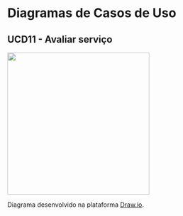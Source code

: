# Diagramas de Casos de Uso

## UCD11 - Avaliar serviço
<div class="toolgrid">
	<div>
        <img height="320px" src="../../../img/diagramas-casos-uso/uc11.png"> 
    </div>
</div>
<p align="justify">Diagrama desenvolvido na plataforma <a href = "https://app.diagrams.net/">Draw.io</a>.</p>